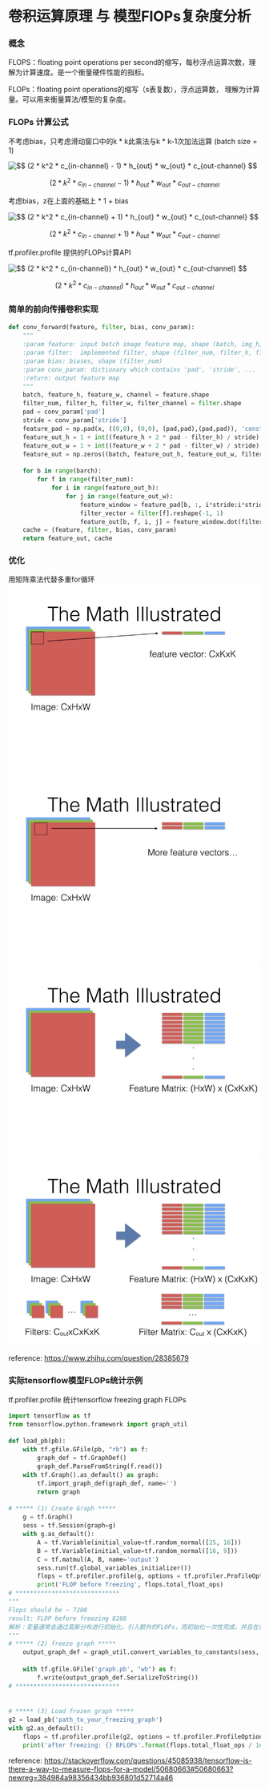 # 卷积运算原理 与 模型FlOPs复杂度分析

### 概念

FLOPS：floating point operations per second的缩写，每秒浮点运算次数，理解为计算速度。是一个衡量硬件性能的指标。

FLOPs：floating point operations的缩写（s表复数），浮点运算数，
理解为计算量。可以用来衡量算法/模型的复杂度。

### FLOPs 计算公式

不考虑bias，只考虑滑动窗口中的k * k此乘法与k * k-1次加法运算 (batch size = 1)

<img src="http://latex.codecogs.com/gif.latex?$$&space;(2&space;*&space;k^2&space;*&space;c_{in-channel}&space;-&space;1)&space;*&space;h_{out}&space;*&space;w_{out}&space;*&space;c_{out-channel}&space;$$" title="$$ (2 * k^2 * c_{in-channel} - 1) * h_{out} * w_{out} * c_{out-channel} $$" />

$$ (2 * k^2 * c_{in-channel} - 1) * h_{out} * w_{out} * c_{out-channel} $$

考虑bias，z在上面的基础上 * 1 + bias

<img src="http://latex.codecogs.com/gif.latex?$$&space;(2&space;*&space;k^2&space;*&space;c_{in-channel}&space;&plus;&space;1)&space;*&space;h_{out}&space;*&space;w_{out}&space;*&space;c_{out-channel}&space;$$" title="$$ (2 * k^2 * c_{in-channel} + 1) * h_{out} * w_{out} * c_{out-channel} $$" />

$$ (2 * k^2 * c_{in-channel} + 1) * h_{out} * w_{out} * c_{out-channel} $$

tf.profiler.profile 提供的FLOPs计算API

<img src="http://latex.codecogs.com/gif.latex?$$&space;(2&space;*&space;k^2&space;*&space;c_{in-channel})&space;*&space;h_{out}&space;*&space;w_{out}&space;*&space;c_{out-channel}&space;$$" title="$$ (2 * k^2 * c_{in-channel}) * h_{out} * w_{out} * c_{out-channel} $$" />

$$ (2 * k^2 * c_{in-channel}) * h_{out} * w_{out} * c_{out-channel} $$

### 简单的前向传播卷积实现
```python
def conv_forward(feature, filter, bias, conv_param):
    """
    :param feature: input batch image feature map, shape (batch, img_h, img_w, channel)
    :param filter:  implemented filter, shape (filter_num, filter_h, filter_w, filter_channel)
    :param bias: biases, shape (filter_num)
    :param conv_param: dictionary which contains 'pad', 'stride', ...
    :return: output feature map
    """
    batch, feature_h, feature_w, channel = feature.shape
    filter_num, filter_h, filter_w, filter_channel = filter.shape
    pad = conv_param['pad']
    stride = conv_param['stride']
    feature_pad = np.pad(x, ((0,0), (0,0), (pad,pad),(pad,pad)), 'constant')
    feature_out_h = 1 + int((feature_h + 2 * pad - filter_h) / stride)
    feature_out_w = 1 + int((feature_w + 2 * pad - filter_w) / stride)
    feature_out = np.zeros((batch, feature_out_h, feature_out_w, filter_num))

    for b in range(barch):
        for f in range(filter_num):
            for i in range(feature_out_h):
                for j in range(feature_out_w):
                    feature_window = feature_pad[b, :, i*stride:i*stride+filter_h, j*stride:j*stride+filter_w].reshape(1, -1)
                    filter_vector = filter[f].reshape(-1, 1)
                    feature_out[b, f, i, j] = feature_window.dot(filter_vector) + bias[f]
    cache = (feature, filter, bias, conv_param)
    return feature_out, cache
```

### 优化
用矩阵乘法代替多重for循环
![](assets/conv1.jpg)
![](assets/conv2.jpg)
![](assets/conv3.jpg)
![](assets/conv4.jpg)

reference: https://www.zhihu.com/question/28385679


### 实际tensorflow模型FLOPs统计示例
tf.profiler.profile 统计tensorflow freezing graph FLOPs

```python
import tensorflow as tf
from tensorflow.python.framework import graph_util

def load_pb(pb):
    with tf.gfile.GFile(pb, "rb") as f:
        graph_def = tf.GraphDef()
        graph_def.ParseFromString(f.read())
    with tf.Graph().as_default() as graph:
        tf.import_graph_def(graph_def, name='')
        return graph

# ***** (1) Create Graph *****
    g = tf.Graph()
    sess = tf.Session(graph=g)
    with g.as_default():
        A = tf.Variable(initial_value=tf.random_normal([25, 16]))
        B = tf.Variable(initial_value=tf.random_normal([16, 9]))
        C = tf.matmul(A, B, name='output')
        sess.run(tf.global_variables_initializer())
        flops = tf.profiler.profile(g, options = tf.profiler.ProfileOptionBuilder.float_operation())
        print('FLOP before freezing', flops.total_float_ops)
# *****************************
"""
Flops should be ~ 7200
result: FLOP before freezing 8288
解析：变量通常会通过高斯分布进行初始化，引入额外的FLOPs，而初始化一次性完成，并且在训练或推理期间都不会发生。于此之外，一份完整的模型还会包括loss, learning rate, BN 等参数。因此在真正统计模型FLOPs之前, 我们需要冻结模型, 在~/dist-packages/tensorflow/python/tools文件下tensorflow有提供 freeze_graph.py, 可以方便的冻结训练模型，移除与输出节点不相干的nodes
"""
# ***** (2) freeze graph *****
    output_graph_def = graph_util.convert_variables_to_constants(sess, g.as_graph_def(), ['output'])

    with tf.gfile.GFile('graph.pb', "wb") as f:
        f.write(output_graph_def.SerializeToString())
# *****************************


# ***** (3) Load frozen graph *****
g2 = load_pb('path_to_your_freezing_graph')
with g2.as_default():
    flops = tf.profiler.profile(g2, options = tf.profiler.ProfileOptionBuilder.float_operation())
    print('after freezing: {} BFLOPs'.format(flops.total_float_ops / 1e9))
```

reference: https://stackoverflow.com/questions/45085938/tensorflow-is-there-a-way-to-measure-flops-for-a-model/50680663#50680663?newreg=384984a98356434bb936801d52714a46
 
